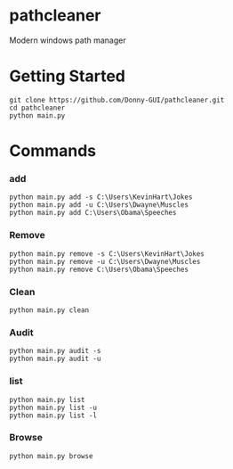 # pathcleaner
Modern windows path manager

# Getting Started
```
git clone https://github.com/Donny-GUI/pathcleaner.git
cd pathcleaner
python main.py

```

# Commands

### add 

```
python main.py add -s C:\Users\KevinHart\Jokes
python main.py add -u C:\Users\Dwayne\Muscles
python main.py add C:\Users\Obama\Speeches
```

### Remove
```
python main.py remove -s C:\Users\KevinHart\Jokes
python main.py remove -u C:\Users\Dwayne\Muscles
python main.py remove C:\Users\Obama\Speeches
```

### Clean
```
python main.py clean
```

### Audit
```
python main.py audit -s
python main.py audit -u
```

### list

```
python main.py list
python main.py list -u
python main.py list -l
```

### Browse
```
python main.py browse

```
